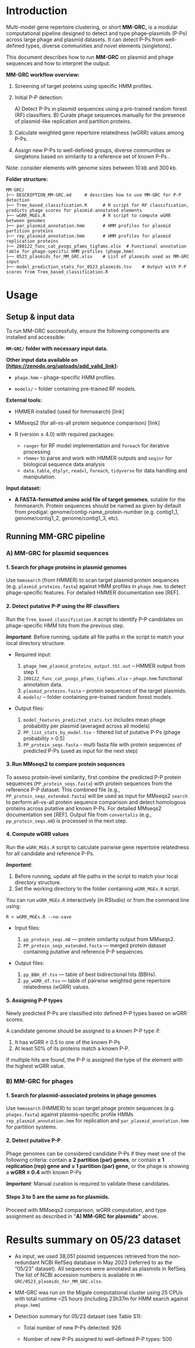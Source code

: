 # Introduction

Multi-model gene repertoire clustering, or short **MM-GRC,** is a modular computational pipeline designed to detect and type phage–plasmids (P-Ps) across large phage and plasmid datasets. It can detect P-Ps from well-defined types, diverse communities and novel elements (singletons).

This document describes how to run **MM-GRC** on plasmid and phage sequences and how to interpret the output.

**MM-GRC workflow overview:**

1.  Screening of target proteins using specific HMM profiles.

2.  Initial P-P detection:

    A)  Detect P-Ps in plasmid sequences using a pre-trained random forest (RF) classifiers.
    B)  Curate phage sequences manually for the presence of plasmid-like replication and partition proteins.

3.  Calculate weighted gene repertoire relatedness (wGRR) values among P-Ps.

4.  Assign new P-Ps to well-defined groups, diverse communities or singletons based on similarity to a reference set of known P-Ps .

Note: consider elements with genome sizes between 10 kb and 300 kb.

**Folder structure:**

```{bash eval=FALSE, include=FALSE}
MM-GRC/
├── DESCRIPTION_MM-GRC.md     # describes how to use MM-GRC for P-P detection
├── Tree_based_classification.R      # R script for RF classification, predicts phage scores for plasmid-annotated elements
├── wGRR_MGEs.R                      # R script to compute wGRR between genomes
├── par_plasmid_annotation.hmm       # HMM profiles for plasmid partition proteins
├── rep_plasmid_annotation.hmm       # HMM profiles for plasmid replication proteins
├── 200122_func_cat_pvogs_pfams_tigfams.xlsx  # Functional annotation table for phage-specific HMM profiles (phage.hmm)
├── 0523_plasmids_for_MM_GRC.xlsx    # List of plasmids used as MM-GRC input
├── model_prediction_stats_for_0523_plasmids.tsv    # Output with P-P scores from Tree_based_classification.R 
```

# Usage

## **Setup & input data**

To run MM-GRC successfully, ensure the following components are installed and accessible:

**`MM-GRC/` folder with necessary input data.**

**Other input data available on [<https://zenodo.org/uploads/add_valid_link>]:**

-   `phage.hmm` – phage-specific HMM profiles.

-   `models/` – folder containing pre-trained RF models.

**External tools:**

-   HMMER installed (used for hmmsearch) [link]

-   MMseqs2 (for all-vs-all protein sequence comparison) [link]

-   R (version ≥ 4.0) with required packages:

    -   `ranger` for RF model implementation and `foreach` for iterative processing
    -   `rhmmer` to parse and work with HMMER outputs and `seqinr` for biological sequence data analysis
    -   `data.table`, `dtplyr`, `readxl`, `foreach`, `tidyverse` for data handling and manipulation.

**Input dataset:**

-   **A FASTA-formatted amino acid file of target genomes**, sutable for the hmmsearch. Protein sequences should be named as given by default from prodigal: genome/contig-name_protein-number (e.g. contig1_1, genome/contig1_2, genome/contig1_3, etc).

## **Running MM-GRC pipeline**

### **A) MM-GRC for plasmid sequences**

#### 1. Search for phage proteins in plasmid genomes

Use `hmmsearch` (from HMMER) to scan target plasmid protein sequences (e.g. `plasmid_proteins.fasta`) against HMM profiles in `phage.hmm`. to detect phage-specific features. For detailed HMMER documentation see [REF].

#### 2. Detect putative P-P using the RF classifiers

Run the `Tree_based_classification.R` script to identify P-P candidates on phage-specific HMM hits from the previous step.

***Important***: Before running, update all file paths in the script to match your local directory structure.

-   Required input:

    1.  `phage_hmm_plasmid_proteins_output.tbl.out` – HMMER output from step 1.
    2.  `200122_func_cat_pvogs_pfams_tigfams.xlsx` – `phage.hmm` functional annotation data.
    3.  `plasmid_proteins.fasta` – protein sequences of the target plasmids.
    4.  `models/` – folder containing pre-trained random forest models.

-   Output files:

    1.  `model_features_predicted_stats.txt` includes mean phage probability per plasmid (averaged across all models)
    2.  `PP_list_stats_by_model.tsv` - filtered list of putative P-Ps (phage probability \> 0.5)
    3.  `PP_protein_seqs.fasta` - multi fasta file with protein sequences of predicted P-Ps (used as input for the next step)

#### 3. Run MMseqs2 to compare protein sequences

To assess protein-level similarity, first combine the predicted P-P protein sequences (`PP_protein_seqs.fasta`) with protein sequences from the reference P-P dataset. This combined file (e.g., `PP_protein_seqs_extended.fasta`) will be used as input for MMseqs2 `search` to perform all-vs-all protein sequence comparison and detect homologous proteins across putative and known P-Ps. For detailed MMseqs2 documentation see [REF]. Output file from `convertalis` (e.g., `pp_protein_seqs.m8`) is processed in the next step.

#### 4. Compute wGRR values

Run the `wGRR_MGEs.R` script to calculate pairwise gene repertoire relatedness for all candidate and reference P-Ps.

***Important***:

1.  Before running, update all file paths in the script to match your local directory structure.
2.  Set the working directory to the folder containing `wGRR_MGEs.R` script.

You can run `wGRR_MGEs.R` interactively (in RStudio) or from the command line using:

```{bash}
R < wGRR_MGEs.R --no-save
```

-   Input files:

    1.  `pp_protein_seqs.m8` — protein similarity output from MMseqs2.
    2.  `PP_protein_seqs_extended.fasta` — merged protein dataset containing putative and reference P-P sequences.

-   Output files:

    1.  `pp_BBH_df.tsv` — table of best bidirectional hits (BBHs).
    2.  `pp_wGRR_df.tsv` — table of pairwise weighted gene repertoire relatedness (wGRR) values.

#### 5. Assigning P-P types

Newly predicted P-Ps are classified into defined P-P types based on wGRR scores.

A candidate genome should be assigned to a known P-P type if:

1.  It has wGRR ≥ 0.5 to one of the known P-Ps
2.  At least 50% of its proteins match a known P-P.

If multiple hits are found, the P-P is assigned the type of the element with the highest wGRR value.

### **B) MM-GRC for phages**

#### 1. Search for plasmid-associated proteins in phage genomes

Use `hmmsearch` (HMMER) to scan target phage protein sequences (e.g. `phages.fasta`) against plasmis-specific profile HMMs `rep_plasmid_annotation.hmm` for replication and `par_plasmid_annotation.hmm` for partition systems.

#### 2. Detect putative P-P

Phage genomes can be considered candidate P-Ps if they meet one of the following criteria: contain **≥ 2 partition (par) genes**, or contain **≥ 1 replication (rep) gene and ≥ 1 partition (par) gene,** or the phage is showing a **wGRR ≥ 0.4** with known P-Ps

***Important***: Manual curation is required to validate these candidates.

#### Steps 3 to 5 are the same as for plasmids.

Proceed with MMseqs2 comparison, wGRR computation, and type assignment as described in "**A) MM-GRC for plasmids"** above.

# Results summary on 05/23 dataset

-   As input, we used 38,051 plasmid sequences retrieved from the non-redundant NCBI RefSeq database in May 2023 (referred to as the “05/23” dataset). All sequences were annotated as plasmids in RefSeq. The list of NCBI accession numbers is available in `MM-GRC/0523_plasmids_for_MM_GRC.xlsx`.

-   MM-GRC was run on the Migale computational cluster using 25 CPUs with total runtime \~25 hours (including 23h37m for HMM search against `phage.hmm`)

-   Detection summary for 05/23 dataset (see Table S1):

    -   Total number of new P-Ps detected: 926

    -   Number of new P-Ps assigned to well-defined P-P types: 500
